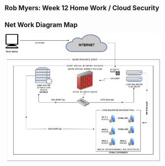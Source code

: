 ## Rob Myers: Week 12 Home Work / Cloud Security

## Net Work Diagram Map

<brk>




![picture](IMAGE/azur_network_map.PNG)



